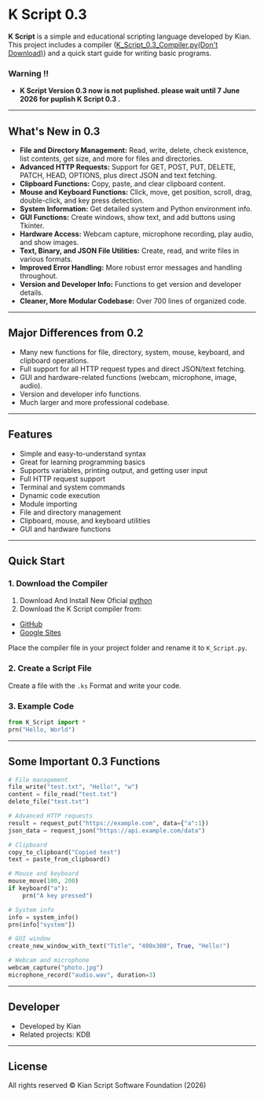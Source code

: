 # K Script 0.3

**K Script** is a simple and educational scripting language developed by Kian. This project includes a compiler ([K_Script_0.3_Compiler.py(Don't Download)](K_Script_0.3_Compiler.py)) and a quick start guide for writing basic programs.
### Warning !!
- **K Script Version 0.3 now is not puplished. please wait until 7 June 2026 for puplish K Script 0.3 .**
---

## What's New in 0.3

- **File and Directory Management:** Read, write, delete, check existence, list contents, get size, and more for files and directories.
- **Advanced HTTP Requests:** Support for GET, POST, PUT, DELETE, PATCH, HEAD, OPTIONS, plus direct JSON and text fetching.
- **Clipboard Functions:** Copy, paste, and clear clipboard content.
- **Mouse and Keyboard Functions:** Click, move, get position, scroll, drag, double-click, and key press detection.
- **System Information:** Get detailed system and Python environment info.
- **GUI Functions:** Create windows, show text, and add buttons using Tkinter.
- **Hardware Access:** Webcam capture, microphone recording, play audio, and show images.
- **Text, Binary, and JSON File Utilities:** Create, read, and write files in various formats.
- **Improved Error Handling:** More robust error messages and handling throughout.
- **Version and Developer Info:** Functions to get version and developer details.
- **Cleaner, More Modular Codebase:** Over 700 lines of organized code.

---

## Major Differences from 0.2

- Many new functions for file, directory, system, mouse, keyboard, and clipboard operations.
- Full support for all HTTP request types and direct JSON/text fetching.
- GUI and hardware-related functions (webcam, microphone, image, audio).
- Version and developer info functions.
- Much larger and more professional codebase.

---

## Features

- Simple and easy-to-understand syntax  
- Great for learning programming basics  
- Supports variables, printing output, and getting user input  
- Full HTTP request support  
- Terminal and system commands  
- Dynamic code execution  
- Module importing  
- File and directory management  
- Clipboard, mouse, and keyboard utilities  
- GUI and hardware functions

---

## Quick Start

### 1. Download the Compiler
1. Download And Install New Oficial [python](python.org)
2. Download the K Script compiler from:

- [GitHub](https://github.com/Kiansharestani/K-Script-compiler)
- [Google Sites](https://sites.google.com/view/download-k-script-compiler)

Place the compiler file in your project folder and rename it to `K_Script.py`.

### 2. Create a Script File

Create a file with the `.ks` Format and write your code.

### 3. Example Code

```python
from K_Script import *
prn("Hello, World")
```

---

## Some Important 0.3 Functions

```python
# File management
file_write("test.txt", "Hello!", "w")
content = file_read("test.txt")
delete_file("test.txt")

# Advanced HTTP requests
result = request_put("https://example.com", data={"a":1})
json_data = request_json("https://api.example.com/data")

# Clipboard
copy_to_clipboard("Copied text")
text = paste_from_clipboard()

# Mouse and keyboard
mouse_move(100, 200)
if keyboard("a"):
    prn("A key pressed")

# System info
info = system_info()
prn(info["system"])

# GUI window
create_new_window_with_text("Title", "400x300", True, "Hello!")

# Webcam and microphone
webcam_capture("photo.jpg")
microphone_record("audio.wav", duration=3)
```

---

## Developer

- Developed by Kian
- Related projects: KDB

---

## License

All rights reserved © Kian Script Software Foundation (2026)
